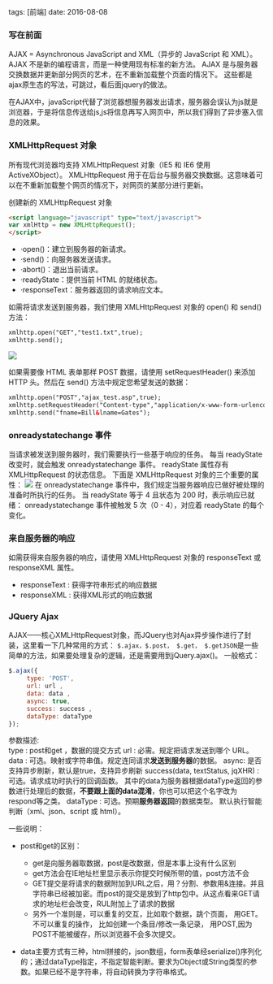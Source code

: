 
tags: [前端] date: 2016-08-08


### 写在前面
AJAX = Asynchronous JavaScript and XML（异步的 JavaScript 和 XML）。
AJAX 不是新的编程语言，而是一种使用现有标准的新方法。
AJAX 是与服务器交换数据并更新部分网页的艺术，在不重新加载整个页面的情况下。
这些都是ajax原生态的写法，可跳过，看后面jquery的做法。

在AJAX中，javaScript代替了浏览器想服务器发出请求，服务器会误认为js就是浏览器，于是将信息传送给js,js将信息再写入网页中，所以我们得到了异步塞入信息的效果。

### XMLHttpRequest 对象
所有现代浏览器均支持 XMLHttpRequest 对象（IE5 和 IE6 使用 ActiveXObject）。
XMLHttpRequest 用于在后台与服务器交换数据。这意味着可以在不重新加载整个网页的情况下，对网页的某部分进行更新。

创建新的 XMLHttpRequest 对象
```html
<script language="javascript" type="text/javascript">
var xmlHttp = new XMLHttpRequest();
</script>
```
* ·open()：建立到服务器的新请求。 
* ·send()：向服务器发送请求。 
* ·abort()：退出当前请求。 
* ·readyState：提供当前 HTML 的就绪状态。 
* ·responseText：服务器返回的请求响应文本。


如需将请求发送到服务器，我们使用 XMLHttpRequest 对象的 open() 和 send() 方法：
```xml
xmlhttp.open("GET","test1.txt",true);
xmlhttp.send();
```

![](http://7xs1eq.com1.z0.glb.clouddn.com/xmlHttpRequest.png)

如果需要像 HTML 表单那样 POST 数据，请使用 setRequestHeader() 来添加 HTTP 头。然后在 send() 方法中规定您希望发送的数据：
```xml
xmlhttp.open("POST","ajax_test.asp",true);
xmlhttp.setRequestHeader("Content-type","application/x-www-form-urlencoded");
xmlhttp.send("fname=Bill&lname=Gates");
```
### onreadystatechange 事件
当请求被发送到服务器时，我们需要执行一些基于响应的任务。
每当 readyState 改变时，就会触发 onreadystatechange 事件。
readyState 属性存有 XMLHttpRequest 的状态信息。
下面是 XMLHttpRequest 对象的三个重要的属性：
![](http://7xs1eq.com1.z0.glb.clouddn.com/xmlhttpRequest%E5%B1%9E%E6%80%A7.png)
在 onreadystatechange 事件中，我们规定当服务器响应已做好被处理的准备时所执行的任务。
当 readyState 等于 4 且状态为 200 时，表示响应已就绪：
onreadystatechange 事件被触发 5 次（0 - 4），对应着 readyState 的每个变化。

### 来自服务器的响应
如需获得来自服务器的响应，请使用 XMLHttpRequest 对象的 responseText 或 responseXML 属性。
* responseText : 获得字符串形式的响应数据
* responseXML : 获得XML形式的响应数据


### JQuery Ajax
AJAX——核心XMLHttpRequest对象，而JQuery也对Ajax异步操作进行了封装，这里看一下几种常用的方式：
`$.ajax，$.post， $.get， $.getJSON`是一些简单的方法，如果要处理复杂的逻辑，还是需要用到jQuery.ajax()。
一般格式：
```js
$.ajax({
     type: 'POST',
     url: url ,
     data: data ,
     async: true,
     success: success ,
     dataType: dataType
});
```
参数描述:  
type : post和get ，数据的提交方式
url  : 必需。规定把请求发送到哪个 URL。 
data : 可选。映射或字符串值。规定连同请求**发送到服务器**的数据。 
async: 是否支持异步刷新，默认是true，支持异步刷新
success(data, textStatus, jqXHR) : 可选。请求成功时执行的回调函数。 其中的data为服务器根据dataType返回的参数进行处理后的数据，**不要跟上面的data混淆**，你也可以把这个名字改为respond等之类。
dataType : 可选。预期**服务器返回**的数据类型。
默认执行智能判断（xml、json、script 或 html）。

一些说明：

* post和get的区别：
    * get是向服务器取数据，post是改数据，但是本事上没有什么区别 
    * get方法会在IE地址栏里显示表示你提交时候所带的值，post方法不会
    * GET提交是将请求的数据附加到URL之后，用？分割、参数用&连接。并且字符串已经被加密。而post的提交是放到了http包中。从这点看来GET请求的地址栏会改变，RUL附加上了请求的数据
    * 另外一个准则是，可以重复的交互，比如取个数据，跳个页面， 用GET。不可以重复的操作， 比如创建一个条目/修改一条记录， 用POST,因为POST不能被缓存，所以浏览器不会多次提交。

* data主要方式有三种，html拼接的，json数组，form表单经serialize()序列化的；通过dataType指定，不指定智能判断。要求为Object或String类型的参数。如果已经不是字符串，将自动转换为字符串格式。











​	
